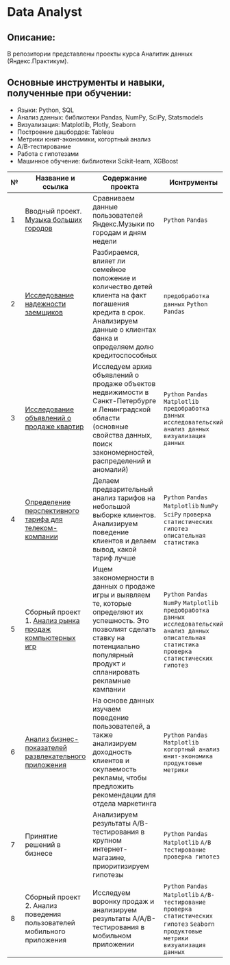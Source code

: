 # Data Analyst
## Описание:
В репозитории представлены проекты курса Аналитик данных (Яндекс.Практикум).

## Основные инструменты и навыки, полученные при обучении:

* Языки: Python, SQL
* Анализ данных: библиотеки Pandas, NumPy, SciPy, Statsmodels
* Визуализация: Matplotlib, Plotly, Seaborn
* Построение дашбордов: Tableau
* Метрики юнит-экономики, когортный анализ
* А/В-тестирование
* Работа с гипотезами
* Машинное обучение: библиотеки Scikit-learn, XGBoost


| № | Название и ссылка  | Содержание проекта   | Иснтрументы  |
|---|--------------------|----------------------|--------------|
| 1 | Вводный проект. [Музыка больших городов](https://github.com/egormusalimov/Yandex-Practicum/tree/main/big_cities_music) | Сравниваем данные пользователей Яндекс.Музыки по городам и дням недели | `Python` `Pandas` |
| 2 | [Исследование надежности заемщиков](https://github.com/egormusalimov/Yandex-Practicum/tree/main/estate_data) | Разбираемся, влияет ли семейное положение и количество детей клиента на факт погашения кредита в срок. Анализируем данные о клиентах банка и определяем долю кредитоспособных  | `предобработка данных` `Python` `Pandas`|
| 3 | [Исследование объявлений о продаже квартир](https://github.com/egormusalimov/Yandex-Practicum/tree/main/estate_research) | Исследуем архив объявлений о продаже объектов недвижимости в Санкт-Петербурге и Ленинградской области (основные свойства данных, поиск закономерностей, распределений и аномалий) | `Python` `Pandas` `Matplotlib` `предобработка данных` `исследовательский анализ данных` `визуализация данных` |
| 4 | [Определение перспективного тарифа для телеком-компании](https://github.com/egormusalimov/Yandex-Practicum/tree/main/cell_phone) | Делаем предварительный анализ тарифов на небольшой выборке клиентов. Анализируем поведение клиентов и делаем вывод, какой тариф лучше | `Python` `Pandas` `Matplotlib` `NumPy` `SciPy` `проверка статистических гипотез` `описательная статистика` |
| 5 | Сборный проект 1. [Анализ рынка продаж компьютерных игр](https://github.com/egormusalimov/Yandex-Practicum/tree/main/games) | Ищем закономерности в данных о продаже игры и выявляем те, которые определяют их успешность. Это позволият сделать ставку на потенциально популярный продукт и спланировать рекламные кампании | `Python` `Pandas` `NumPy` `Matplotlib` `предобработка данных` `исследовательский анализ данных` `описательная статистика` `проверка статистических гипотез` |
| 6 | [Анализ бизнес-показателей развлекательного приложения](https://github.com/egormusalimov/Yandex-Practicum/tree/main/procrastinate_pro) | На основе данных изучаем поведение пользователей, а также анализируем доходность клиентов и окупаемость рекламы, чтобы предложить рекомендации для отдела маркетинга | `Python` `Pandas` `Matplotlib` `когортный анализ` `юнит-экономика` `продуктовые метрики` |
| 7 | Принятие решений в бизнесе | Анализируем результаты A/B-тестирования в крупном интернет-магазине, приоритизируем гипотезы | `Python` `Pandas` `Matplotlib` `А/В тестирование` `проверка гипотез` |
| 8 | Сборный проект 2. Анализ поведения пользователей мобильного приложения | Исследуем воронку продаж и анализируем результаты A/A/B-тестирования в мобильном приложении | `Python` `Pandas` `Matplotlib` `A/B-тестирование` `проверка статистических гипотез` `Seaborn` `продуктовые метрики` `визуализация данных` |
